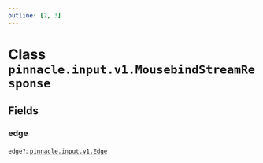 ```yaml
---
outline: [2, 3]
---
```


# Class `pinnacle.input.v1.MousebindStreamResponse`




## Fields

### edge <Badge type="danger" text="nullable" />

`edge?`: <code><a href="/lua-reference/enums/pinnacle.input.v1.Edge">pinnacle.input.v1.Edge</a></code>




